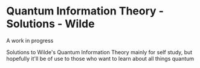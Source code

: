 # Quantum Information Theory - Solutions - Wilde
A work in progress 

Solutions to Wilde's Quantum Information Theory mainly for self study, but hopefully it'll be of use to those who want to learn about all things quantum
